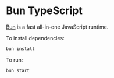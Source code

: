 # Bun TypeScript

[Bun](https://bun.com) is a fast all-in-one JavaScript runtime.

To install dependencies:

```bash
bun install
```

To run:

```bash
bun start
```
